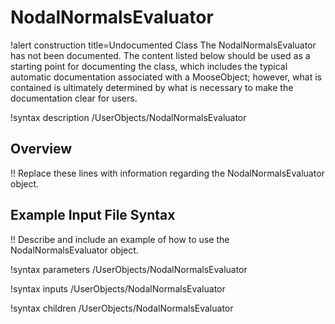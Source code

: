 # NodalNormalsEvaluator

!alert construction title=Undocumented Class
The NodalNormalsEvaluator has not been documented. The content listed below should be used as a starting point for
documenting the class, which includes the typical automatic documentation associated with a
MooseObject; however, what is contained is ultimately determined by what is necessary to make the
documentation clear for users.

!syntax description /UserObjects/NodalNormalsEvaluator

## Overview

!! Replace these lines with information regarding the NodalNormalsEvaluator object.

## Example Input File Syntax

!! Describe and include an example of how to use the NodalNormalsEvaluator object.

!syntax parameters /UserObjects/NodalNormalsEvaluator

!syntax inputs /UserObjects/NodalNormalsEvaluator

!syntax children /UserObjects/NodalNormalsEvaluator
